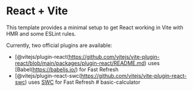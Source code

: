 # React + Vite

This template provides a minimal setup to get React working in Vite with HMR and some ESLint rules.


Currently, two official plugins are available:

- [@vitejs/plugin-react(https://github.com/vitejs/vite-plugin-react/blob/main/packages/plugin-react/README.md) uses [Babel(https://babeljs.io/) for Fast Refresh
- [@vitejs/plugin-react-swc(https://github.com/vitejs/vite-plugin-react-swc) uses [SWC](https://swc.rs/) for Fast Refresh
#   b a s i c - c a l c u l a t o r 
 
 
